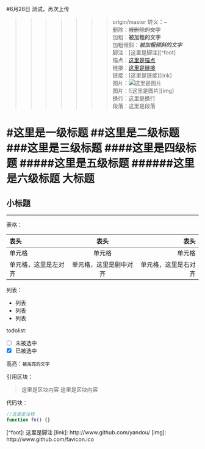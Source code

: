 #6月28日 测试，再次上传
>>>>>>> origin/master
转义：\~  
删除：~~被删除的文字~~  
加粗：**被加粗的文字**  
加粗倾斜：***被加粗倾斜的文字***  
脚注：[这里是脚注][^foot]  
锚点：[这里是锚点](#anchor)  
链接：[这里是链接](http://www.github.com/yandou/)  
链接：[这里是链接][link]  
图片：![这里是图片](http://www.github.com/favicon.ico)  
图片：![这里是图片][img]   
换行：这里是换行  
段落：这里是段落

#这里是一级标题
##这里是二级标题
###这里是三级标题
####这里是四级标题
#####这里是五级标题
######这里是六级标题
大标题
=
小标题
-

---

表格：  

|表头|表头|表头|
|:---|:---:|---:|
|单元格|单元格|单元格|
|单元格，这里是左对齐|单元格，这里是剧中对齐|单元格，这里是右对齐|

列表：  
+ 列表
+ 列表
+ 列表

todolist:  
- [ ] 未被选中
- [x] 已被选中

高亮：`被高亮的文字`

引用区块：
> 这里是区块内容
> 这里是区块内容

代码块：
```javascript
//这里是注释
function fn() {}
```

<div id="anchor"></div>
[^foot]: 这里是脚注
[link]: http://www.github.com/yandou/
[img]: http://www.github.com/favicon.ico
